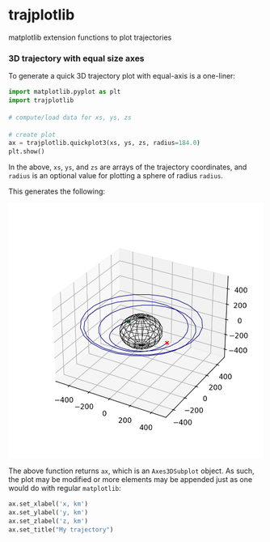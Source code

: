 # trajplotlib
matplotlib extension functions to plot trajectories


### 3D trajectory with equal size axes

To generate a quick 3D trajectory plot with equal-axis is a one-liner: 

```python
import matplotlib.pyplot as plt
import trajplotlib

# compute/load data for xs, ys, zs

# create plot
ax = trajplotlib.quickplot3(xs, ys, zs, radius=184.0)
plt.show()
```

In the above, `xs`, `ys`, and `zs` are arrays of the trajectory coordinates, and `radius` is an optional value for plotting a sphere of radius `radius`. 

This generates the following: 

<p align="center">
  <img src="./examples/plot3d_example.png" width="550" title="hover text">
</p>

The above function returns `ax`, which is an `Axes3DSubplot` object. As such, the plot may be modified or more elements may be appended just as one would do with regular `matplotlib`: 

```python
ax.set_xlabel('x, km')
ax.set_ylabel('y, km')
ax.set_zlabel('z, km')
ax.set_title("My trajectory")
```
